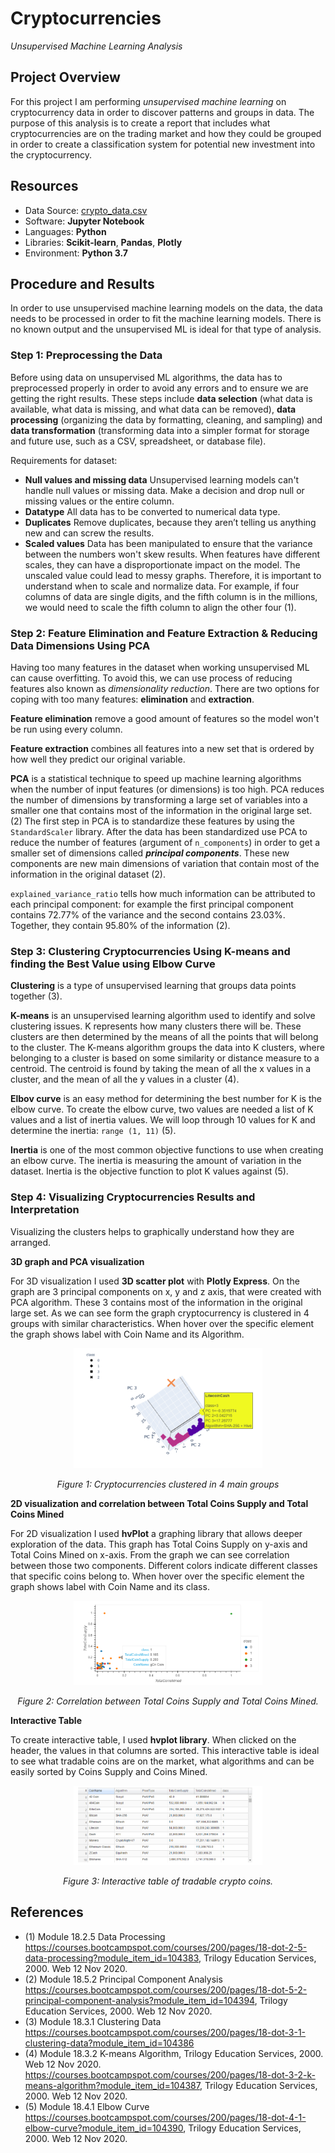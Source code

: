 # Cryptocurrencies
*Unsupervised Machine Learning Analysis*

## Project Overview
For this project I am performing *unsupervised machine learning* on cryptocurrency data in order to discover patterns and groups in data.  The purpose of this analysis is to create a report that includes what cryptocurrencies are on the trading market and how they could be grouped in order to create a classification system for potential new investment into the cryptocurrency.

## Resources
- Data Source: [crypto_data.csv](Data\crypto_data.csv)
- Software: **Jupyter Notebook**
- Languages: **Python**
- Libraries: **Scikit-learn**, **Pandas**, **Plotly**
- Environment: **Python 3.7**

## Procedure and Results
In order to use unsupervised machine learning models on the data, the data needs to be processed in order to fit the machine learning models. There is no known output and the unsupervised ML is ideal for that type of analysis. 

### Step 1: Preprocessing the Data
Before using data on unsupervised ML algorithms, the data has to preprocessed properly in order to avoid any errors and to ensure we are getting the right results. These steps include **data selection** (what data is available, what data is missing, and what data can be removed), **data processing** (organizing the data by formatting, cleaning, and sampling) and **data transformation** (transforming data into a simpler format for storage and future use, such as a CSV, spreadsheet, or database file). 

Requirements for dataset:

-	**Null values and missing data** Unsupervised learning models can't handle null values or missing data. Make a decision and drop null or missing values or the entire column. 
-	**Datatype** All data has to be converted to numerical data type. 
-	**Duplicates** Remove duplicates, because they aren’t telling us anything new and can screw the results.
-	**Scaled values** Data has been manipulated to ensure that the variance between the numbers won't skew results. When features have different scales, they can have a disproportionate impact on the model. The unscaled value could lead to messy graphs. Therefore, it is important to understand when to scale and normalize data. For example, if four columns of data are single digits, and the fifth column is in the millions, we would need to scale the fifth column to align the other four (1). 

### Step 2: Feature Elimination and Feature Extraction & Reducing Data Dimensions Using PCA
Having too many features in the dataset when working unsupervised ML can cause overfitting. To avoid this, we can use process of reducing features also known as *dimensionality reduction*. There are two options for coping with too many features: **elimination** and **extraction**.

**Feature elimination** remove a good amount of features so the model won't be run using every column.

**Feature extraction** combines all features into a new set that is ordered by how well they predict our original variable.

**PCA** is a statistical technique to speed up machine learning algorithms when the number of input features (or dimensions) is too high. PCA reduces the number of dimensions by transforming a large set of variables into a smaller one that contains most of the information in the original large set. (2)
The first step in PCA is to standardize these features by using the `StandardScaler` library. After the data has been standardized use PCA to reduce the number of features (argument of `n_components`) in order to get a smaller set of dimensions called ***principal components***. These new components are new main dimensions of variation that contain most of the information in the original dataset (2).

`explained_variance_ratio` tells how much information can be attributed to each principal component: for example the first principal component contains 72.77% of the variance and the second contains 23.03%. Together, they contain 95.80% of the information (2).

### Step 3: Clustering Cryptocurrencies Using K-means and finding the Best Value using Elbow Curve

**Clustering** is a type of unsupervised learning that groups data points together (3). 

**K-means** is an unsupervised learning algorithm used to identify and solve clustering issues. K represents how many clusters there will be. These clusters are then determined by the means of all the points that will belong to the cluster. The K-means algorithm groups the data into K clusters, where belonging to a cluster is based on some similarity or distance measure to a centroid. The centroid is found by taking the mean of all the x values in a cluster, and the mean of all the y values in a cluster (4).

**Elbov curve** is an easy method for determining the best number for K is the elbow curve. To create the elbow curve, two values are needed a list of K values and a list of inertia values. We will loop through 10 values for K and determine the inertia: `range (1, 11)` (5).

**Inertia** is one of the most common objective functions to use when creating an elbow curve. The inertia is measuring the amount of variation in the dataset. Inertia is the objective function to plot K values against (5). 

### Step 4: Visualizing Cryptocurrencies Results and Interpretation 

Visualizing the clusters helps to graphically understand how they are arranged. 

**3D graph and PCA visualization**

For 3D visualization I used **3D scatter plot** with **Plotly Express**. On the graph are 3 principal components on x, y and z axis, that were created with PCA algorithm. These 3 contains most of the information in the original large set. As we can see form the graph cryptocurrency is clustered in 4 groups with similar characteristics. When hover over the specific element the graph shows label with Coin Name and its Algorithm. 

<p align="center">
<img src="Graphics/3D.PNG" width="60%" height="60%">
</p>
<p align="center">
<i>Figure 1: Cryptocurrencies clustered in 4 main groups</i>
</p>

**2D visualization and correlation between Total Coins Supply and Total Coins Mined**

For 2D visualization I used **hvPlot** a graphing library that allows deeper exploration of the data. This graph has Total Coins Supply on y-axis and Total Coins Mined on x-axis. From the graph we can see correlation between those two components. Different colors indicate different classes that specific coins belong to. When hover over the specific element the graph shows label with Coin Name and its class.

<p align="center">
<img src="Graphics/2D.PNG" width="60%" height="60%">
</p>
<p align="center">
<i>Figure 2: Correlation between Total Coins Supply and Total Coins Mined.</i>
</p>

**Interactive Table**

To create interactive table, I used **hvplot library**. When clicked on the header, the values in that columns are sorted. This interactive table is ideal to see what tradable coins are on the market, what algorithms and can be easily sorted by Coins Supply and Coins Mined.

<p align="center">
<img src="Graphics/Table.PNG" width="60%" height="60%">
</p>
<p align="center">
<i>Figure 3: Interactive table of tradable crypto coins.</i>
</p>

## References
-	(1) Module 18.2.5 Data Processing https://courses.bootcampspot.com/courses/200/pages/18-dot-2-5-data-processing?module_item_id=104383, Trilogy Education Services, 2000. Web 12 Nov 2020.
-	(2) Module 18.5.2 Principal Component Analysis https://courses.bootcampspot.com/courses/200/pages/18-dot-5-2-principal-component-analysis?module_item_id=104394, Trilogy Education Services, 2000. Web 12 Nov 2020.
-	(3) Module 18.3.1 Clustering Data https://courses.bootcampspot.com/courses/200/pages/18-dot-3-1-clustering-data?module_item_id=104386
-	(4) Module 18.3.2 K-means Algorithm, Trilogy Education Services, 2000. Web 12 Nov 2020.
https://courses.bootcampspot.com/courses/200/pages/18-dot-3-2-k-means-algorithm?module_item_id=104387, Trilogy Education Services, 2000. Web 12 Nov 2020.
-	(5) Module 18.4.1 Elbow Curve https://courses.bootcampspot.com/courses/200/pages/18-dot-4-1-elbow-curve?module_item_id=104390, Trilogy Education Services, 2000. Web 12 Nov 2020.




